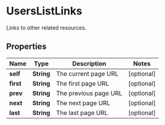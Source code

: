

# UsersListLinks

Links to other related resources.

## Properties

| Name | Type | Description | Notes |
|------------ | ------------- | ------------- | -------------|
|**self** | **String** | The current page URL |  [optional] |
|**first** | **String** | The first page URL |  [optional] |
|**prev** | **String** | The previous page URL |  [optional] |
|**next** | **String** | The next page URL |  [optional] |
|**last** | **String** | The last page URL |  [optional] |



